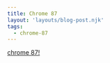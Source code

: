 ```yaml
---
title: Chrome 87
layout: 'layouts/blog-post.njk'
tags:
  - chrome-87
---
```


[chrome 87!](/blog/chrome-87)